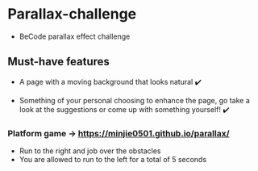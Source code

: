 # Parallax-challenge
- BeCode parallax effect challenge

## Must-have features

- A page with a moving background that looks natural :heavy_check_mark:

- Something of your personal choosing to enhance the page, go take a look at the suggestions or come up with something yourself! :heavy_check_mark:

### Platform game -> https://minjie0501.github.io/parallax/

- Run to the right and job over the obstacles
- You are allowed to run to the left for a total of 5 seconds
